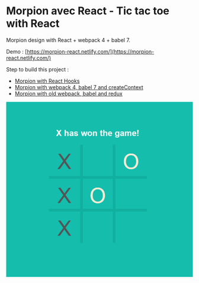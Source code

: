 # Morpion avec React - Tic tac toe with React

Morpion design with React + webpack 4 + babel 7.

Demo : [https://morpion-react.netlify.com/](https://morpion-react.netlify.com/)

Step to build this project :

-   [Morpion with React Hooks](https://github.com/zyhou/morpion-react/releases/tag/5.0)
-   [Morpion with webpack 4, babel 7 and createContext](https://github.com/zyhou/morpion-react/releases/tag/4.0)
-   [Morpion with old webpack, babel and redux](https://github.com/zyhou/morpion-react/releases/tag/3.0)

![Won-text](https://raw.githubusercontent.com/zyhou/morpion-react/master/assets/Won-text.PNG)
